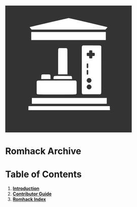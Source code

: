 ![videogame archive](./docs/brand/videogame-archive-(alt).png "Videogame Archive")

# Romhack Archive

# Table of Contents
1. [**Introduction**](./INTRODUCTION.md)
2. [**Contributor Guide**](./CONTRIBUTOR-GUIDE.md)
3. [**Romhack Index**](./docs/file-index/index.html)